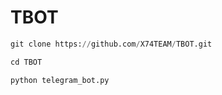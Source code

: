 # TBOT 

```python 
git clone https://github.com/X74TEAM/TBOT.git

cd TBOT

python telegram_bot.py
```
